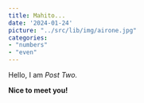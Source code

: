 ```yaml
---
title: Mahito...
date: '2024-01-24'
picture: "../src/lib/img/airone.jpg"
categories:
- "numbers"
- "even"
---
```


Hello, I am _Post Two._

**Nice to meet you!**